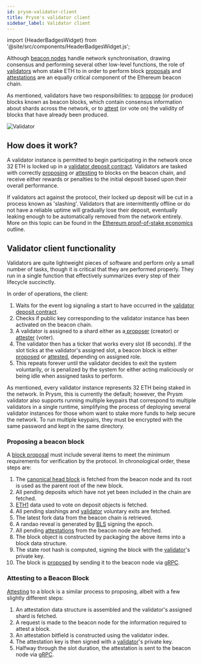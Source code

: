 ```yaml
---
id: prysm-validator-client
title: Prysm's validator client
sidebar_label: Validator client
---
```


import {HeaderBadgesWidget} from '@site/src/components/HeaderBadgesWidget.js';

<HeaderBadgesWidget />

Although [beacon nodes](./beacon-node) handle network synchronisation, drawing consensus and performing several other low-level functions, the role of [validators](/terminology#validator) whom stake ETH to in order to perform block [proposals](/terminology#propose) and [attestations](/terminology#attest) are an equally critical component of the Ethereum beacon chain.

As mentioned, validators have two responsibilities: to [propose](/terminology#propose) \(or produce\) blocks known as beacon blocks, which contain consensus information about shards across the network, or to [attest](/terminology#attest) \(or vote on\) the validity of blocks that have already been produced.

![Validator](/images/prysm-validator.png)

## How does it work?

A validator instance is permitted to begin participating in the network once 32 ETH is locked up in a [validator deposit contract](./validator-deposit-contract). Validators are tasked with correctly [proposing](/terminology#propose) or [attesting](/terminology#attest) to blocks on the beacon chain, and receive either rewards or penalties to the initial deposit based upon their overall performance.

If validators act against the protocol, their locked up deposit will be cut in a process known as 'slashing'. Validators that are intermittently offline or do not have a reliable uptime will gradually lose their deposit, eventually leaking enough to be automatically removed from the network entirely. More on this topic can be found in the [Ethereum proof-of-stake economics](https://docs.ethhub.io/ethereum-roadmap/ethereum-2.0/eth-2.0-economics/) outline.

## Validator client functionality

Validators are quite lightweight pieces of software and perform only a small number of tasks, though it is critical that they are performed properly. They run in a single function that effectively summarizes every step of their lifecycle succinctly.

In order of operations, the client:

1. Waits for the event log signaling a start to have occurred in the [validator deposit contract](./validator-deposit-contract).
2. Checks if public key corresponding to the validator instance has been activated on the beacon chain.
3. A validator is assigned to a shard either as a[ proposer](/terminology#proposal-propose) \(creator\) or [attester](/terminology#attestation-attest) \(voter\).
4. The validator then has a ticker that works every slot \(6 seconds\). If the slot ticks at the validator's assigned slot, a beacon block is either [proposed](/terminology#propose) or [attested](/terminology#attest), depending on assigned role.
5. This repeats forever until the validator decides to exit the system voluntarily, or is penalized by the system for either acting maliciously or being idle when assigned tasks to perform.

As mentioned, every validator instance represents 32 ETH being staked in the network. In Prysm, this is currently the default; however, the Prysm validator also supports running multiple keypairs that correspond to multiple validators in a single runtime, simplifying the process of deploying several validator instances for those whom want to stake more funds to help secure the network.  To run multiple keypairs, they must be encrypted with the same password and kept in the same directory.

### Proposing a beacon block

A [block proposal](/terminology#propose) must include several items to meet the minimum requirements for verification by the protocol. In chronological order, these steps are:

1. The [canonical head block](/terminology#canonical-head-block) is fetched from the beacon node and its root is used as the parent root of the new block.
2. All pending deposits which have not yet been included in the chain are fetched.
3. [ETH1](/terminology#eth1) data used to vote on deposit objects is fetched.
4. All pending slashings and [validator](/terminology#validator) voluntary exits are fetched.
5. The latest fork data from the beacon chain is retrieved.
6. A randao reveal is generated by [BLS](/how-prysm-works/bls-cryptography) signing the epoch.
7. All pending [attestations](/terminology#attest) from the beacon node are fetched.
8. The block object is constructed by packaging the above items into a block data structure.
9. The state root hash is computed, signing the block with the [validator](/terminology#validator)'s private key.
10. The block is [proposed](/terminology#propose) by sending it to the beacon node via [gRPC](./prysm-public-api).

### Attesting to a Beacon Block

[Attesting](/terminology#attest) to a block is a similar process to proposing, albeit with a few slightly different steps:

1. An attestation data structure is assembled and the validator's assigned shard is fetched.
2. A request is made to the beacon node for the information required to attest a block.
3. An attestation bitfield is constructed using the validator index.
4. The attestation key is then signed with a [validator](/terminology#validator)'s private key.
5. Halfway through the slot duration, the attestation is sent to the beacon node via [gRPC](./prysm-public-api).

